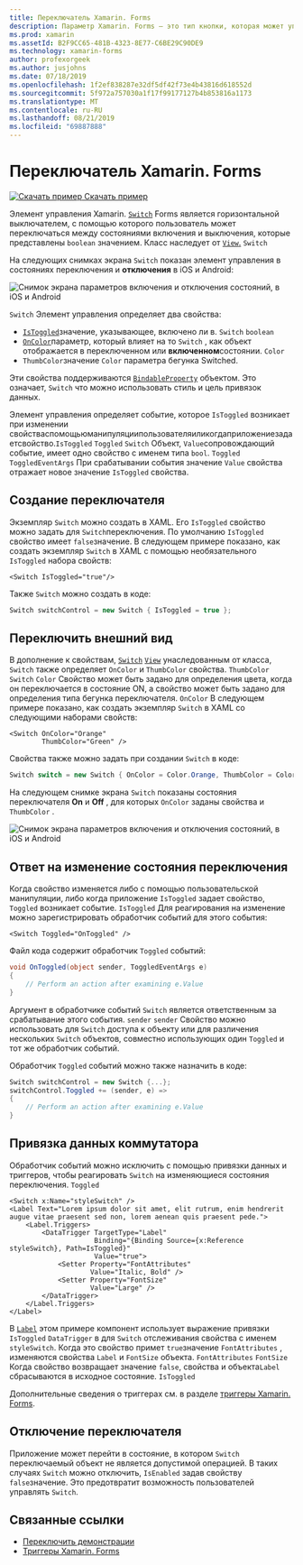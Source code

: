 ```yaml
---
title: Переключатель Xamarin. Forms
description: Параметр Xamarin. Forms — это тип кнопки, которая может управляться пользователем для переключения между состояниями. В этой статье объясняется, как использовать класс Switch для отображения переключаемого элемента пользовательского интерфейса.
ms.prod: xamarin
ms.assetId: B2F9CC65-481B-4323-8E77-C6BE29C90DE9
ms.technology: xamarin-forms
author: profexorgeek
ms.author: jusjohns
ms.date: 07/18/2019
ms.openlocfilehash: 1f2ef838287e32df5df42f73e4b43816d618552d
ms.sourcegitcommit: 5f972a757030a1f17f99177127b4b853816a1173
ms.translationtype: MT
ms.contentlocale: ru-RU
ms.lasthandoff: 08/21/2019
ms.locfileid: "69887888"
---
```

# <a name="xamarinforms-switch"></a>Переключатель Xamarin. Forms

[![Скачать пример](~/media/shared/download.png) Скачать пример](https://docs.microsoft.com/samples/xamarin/xamarin-forms-samples/userinterface-switchdemos/)

Элемент управления Xamarin. [`Switch`](xref:Xamarin.Forms.Switch) Forms является горизонтальной выключателем, с помощью которого пользователь может переключаться между состояниями включения и выключения, которые представлены `boolean` значением. Класс наследует от [`View`.](xref:Xamarin.Forms.View) `Switch`

На следующих снимках экрана `Switch` показан элемент управления в состояниях переключения и **отключения** в iOS и Android:

![Снимок экрана параметров включения и отключения состояний, в iOS и Android](switch-images/switch-states-default.png "Параметры в iOS и Android")

`Switch` Элемент управления определяет два свойства:

* [`IsToggled`](xref:Xamarin.Forms.Switch.IsToggled)значение, указывающее, включено ли в. `Switch` `boolean`
* [`OnColor`](xref:Xamarin.Forms.Switch.OnColor)параметр, который влияет на то `Switch` , как объект отображается в переключенном или **включенном**состоянии. `Color`
* `ThumbColor`значение `Color` параметра бегунка Switched.

Эти свойства поддерживаются [`BindableProperty`](xref:Xamarin.Forms.BindableProperty) объектом. Это означает, `Switch` что можно использовать стиль и цель привязок данных.

Элемент управления определяет событие, которое `IsToggled` возникает при изменении свойстваспомощьюманипуляциипользователяиликогдаприложениезадаетсвойство.`IsToggled` `Toggled` `Switch` Объект, `Value`сопровождающий событие, имеет одно свойство с именем типа `bool`. `Toggled` `ToggledEventArgs` При срабатывании события значение `Value` свойства отражает новое значение `IsToggled` свойства.

## <a name="create-a-switch"></a>Создание переключателя

Экземпляр `Switch` можно создать в XAML. Его `IsToggled` свойство можно задать для `Switch`переключения. По умолчанию `IsToggled` свойство имеет `false`значение. В следующем примере показано, как создать экземпляр `Switch` в XAML с помощью необязательного `IsToggled` набора свойств:

```xaml
<Switch IsToggled="true"/>
```

Также `Switch` можно создать в коде:

```csharp
Switch switchControl = new Switch { IsToggled = true };
```

## <a name="switch-appearance"></a>Переключить внешний вид

В дополнение к свойствам, [`Switch`](xref:Xamarin.Forms.Switch) [`View`](xref:Xamarin.Forms.View) унаследованным от класса, `Switch` также определяет `OnColor` и `ThumbColor` свойства. `ThumbColor` `Switch` `Color` Свойство может быть задано для определения цвета, когда он переключается в состояние ON, а свойство может быть задано для определения типа бегунка переключателя. `OnColor` В следующем примере показано, как создать экземпляр `Switch` в XAML со следующими наборами свойств:

```xaml
<Switch OnColor="Orange"
        ThumbColor="Green" />
```

Свойства также можно задать при создании `Switch` в коде:

```csharp
Switch switch = new Switch { OnColor = Color.Orange, ThumbColor = Color.Green };
```

На следующем снимке экрана `Switch` показаны состояния переключателя **On** и **Off** , для которых `OnColor` заданы свойства и `ThumbColor` .

![Снимок экрана параметров включения и отключения состояний, в iOS и Android](switch-images/switch-states-colors.png "Параметры в iOS и Android")

## <a name="respond-to-a-switch-state-change"></a>Ответ на изменение состояния переключения

Когда свойство изменяется либо с помощью пользовательской манипуляции, либо когда приложение `IsToggled` задает свойство, `Toggled` возникает событие. `IsToggled` Для реагирования на изменение можно зарегистрировать обработчик событий для этого события:

```xaml
<Switch Toggled="OnToggled" />
```

Файл кода содержит обработчик `Toggled` событий:

```csharp
void OnToggled(object sender, ToggledEventArgs e)
{
    // Perform an action after examining e.Value
}
```

Аргумент в обработчике событий `Switch` является ответственным за срабатывание этого события. `sender` `sender` Свойство можно использовать для `Switch` доступа к объекту или для различения нескольких `Switch` объектов, совместно использующих один `Toggled` и тот же обработчик событий.

Обработчик `Toggled` событий можно также назначить в коде:

```csharp
Switch switchControl = new Switch {...};
switchControl.Toggled += (sender, e) =>
{
    // Perform an action after examining e.Value
}
```

## <a name="data-bind-a-switch"></a>Привязка данных коммутатора

Обработчик событий можно исключить с помощью привязки данных и триггеров, чтобы реагировать `Switch` на изменяющиеся состояния переключения. `Toggled`

```xaml
<Switch x:Name="styleSwitch" />
<Label Text="Lorem ipsum dolor sit amet, elit rutrum, enim hendrerit augue vitae praesent sed non, lorem aenean quis praesent pede.">
    <Label.Triggers>
        <DataTrigger TargetType="Label"
                     Binding="{Binding Source={x:Reference styleSwitch}, Path=IsToggled}"
                     Value="true">
            <Setter Property="FontAttributes"
                    Value="Italic, Bold" />
            <Setter Property="FontSize"
                    Value="Large" />
        </DataTrigger>
    </Label.Triggers>
</Label>
```

В [`Label`](xref:Xamarin.Forms.Label) этом примере компонент использует выражение привязки `IsToggled` `DataTrigger` в для `Switch` отслеживания свойства с именем `styleSwitch`. Когда это свойство примет `true`значение `FontAttributes` , изменяются свойства `Label` и `FontSize` объекта. `FontAttributes` `FontSize` Когда свойство возвращает значение `false`, свойства и объекта`Label` сбрасываются в исходное состояние. `IsToggled`

Дополнительные сведения о триггерах см. в разделе [триггеры Xamarin. Forms](~/xamarin-forms/app-fundamentals/triggers.md).

## <a name="disable-a-switch"></a>Отключение переключателя

Приложение может перейти в состояние, в котором `Switch` переключаемый объект не является допустимой операцией. В таких случаях `Switch` можно отключить, `IsEnabled` задав свойству `false`значение. Это предотвратит возможность пользователей управлять `Switch`.

## <a name="related-links"></a>Связанные ссылки

* [Переключить демонстрации](https://docs.microsoft.com/samples/xamarin/xamarin-forms-samples/userinterface-switchdemos/)
* [Триггеры Xamarin. Forms](~/xamarin-forms/app-fundamentals/triggers.md)
